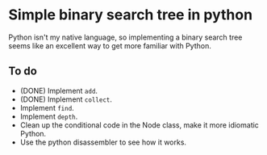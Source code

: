 # Simple binary search tree in python

Python isn't my native language, so implementing a binary
search tree seems like an excellent way to get more familiar
with Python.

## To do

* (DONE) Implement `add`.
* (DONE) Implement `collect`.
* Implement `find`.
* Implement `depth`.
* Clean up the conditional code in the Node class, make it more
  idiomatic Python.
* Use the python disassembler to see how it works.
